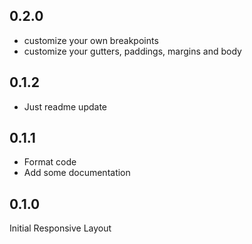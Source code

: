 ## 0.2.0
* customize your own breakpoints
* customize your gutters, paddings, margins and body

## 0.1.2
* Just readme update

## 0.1.1

* Format code
* Add some documentation

## 0.1.0

Initial Responsive Layout
